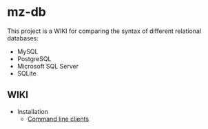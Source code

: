 # mz-db

This project is a WIKI for comparing the syntax of different relational databases:

- MySQL
- PostgreSQL
- Microsoft SQL Server
- SQLite

## WIKI

- Installation
  - [Command line clients](1-installation/command-line-clients.md)
